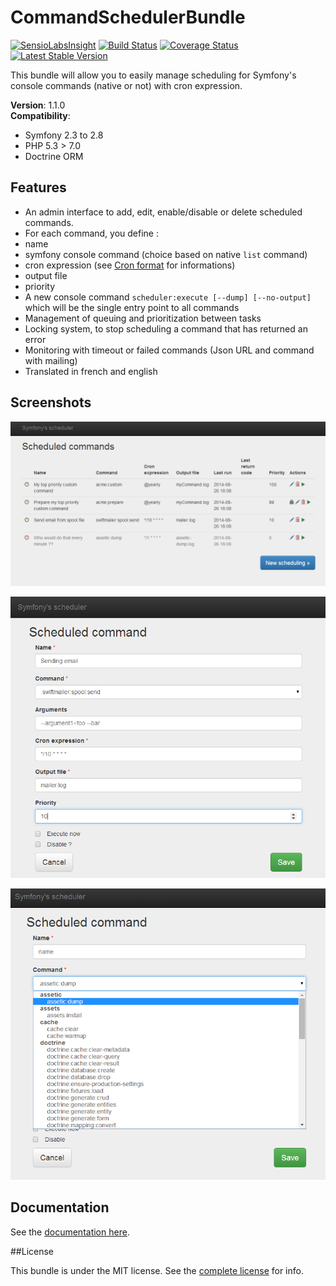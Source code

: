 CommandSchedulerBundle
======================

[![SensioLabsInsight](https://insight.sensiolabs.com/projects/8d984140-0e19-4c4f-8b05-605025eebeb5/mini.png)](https://insight.sensiolabs.com/projects/8d984140-0e19-4c4f-8b05-605025eebeb5)
[![Build Status](https://travis-ci.org/J-Mose/CommandSchedulerBundle.svg)](https://travis-ci.org/J-Mose/CommandSchedulerBundle)
[![Coverage Status](https://coveralls.io/repos/J-Mose/CommandSchedulerBundle/badge.svg)](https://coveralls.io/r/J-Mose/CommandSchedulerBundle)
[![Latest Stable Version](https://poser.pugx.org/jmose/command-scheduler-bundle/v/stable)](https://packagist.org/packages/jmose/command-scheduler-bundle)

This bundle will allow you to easily manage scheduling for Symfony's console commands (native or not) with cron expression.

**Version**: 1.1.0  
**Compatibility**:  
 - Symfony 2.3 to 2.8
 - PHP 5.3 > 7.0
 - Doctrine ORM

## Features

- An admin interface to add, edit, enable/disable or delete scheduled commands.
- For each command, you define : 
 - name
 - symfony console command (choice based on native `list` command)
 - cron expression (see [Cron format](http://en.wikipedia.org/wiki/Cron#Format) for informations)
 - output file 
 - priority
- A new console command `scheduler:execute [--dump] [--no-output]` which will be the single entry point to all commands
- Management of queuing and prioritization between tasks 
- Locking system, to stop scheduling a command that has returned an error
- Monitoring with timeout or failed commands (Json URL and command with mailing)
- Translated in french and english

## Screenshots
![list](Resources/doc/images/scheduled-list.png)

![new](Resources/doc/images/new-schedule.png)

![new2](Resources/doc/images/command-list.png)

## Documentation

See the [documentation here](Resources/doc/index.md).

##License

This bundle is under the MIT license. See the [complete license](Resources/meta/LICENCE) for info.

